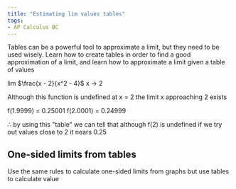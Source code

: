 ```yaml
---
title: "Estimating lim values tables"
tags:
- AP Calculus BC
---
```

Tables can be a powerful tool to approximate a limit, but they need to be used wisely. Learn how to create tables in order to find a good approximation of a limit, and learn how to approximate a limit given a table of values

lim $\frac{x - 2}{x^2 - 4}$
x -> 2

Although this function is undefined at x = 2 the limit x approaching 2 exists

f(1.9999) = 0.25001
f(2.0001) = 0.24999

$\therefore$ by using this "table" we can tell that although f(2) is undefined if we try out values close to 2 it nears 0.25

## One-sided limits from tables  

Use the same rules to calculate one-sided limits from graphs but use tables to calculate value